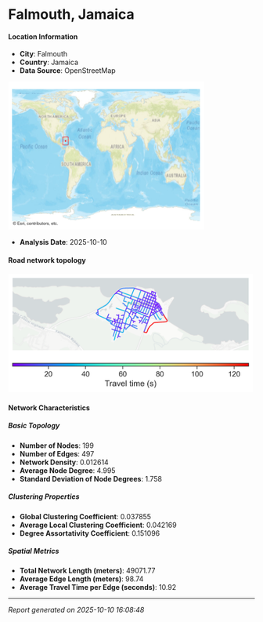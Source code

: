# Falmouth, Jamaica

#### Location Information

- **City**: Falmouth
- **Country**: Jamaica
- **Data Source**: OpenStreetMap
<img src="Falmouth_location.png" alt="Falmouth Location Map" width="400" />

- **Analysis Date**: 2025-10-10

#### Road network topology

<img src="Falmouth_network_map.png" alt="Falmouth Road Network Map" width="500"/>

#### Network Characteristics

##### Basic Topology

- **Number of Nodes**: 199
- **Number of Edges**: 497
- **Network Density**: 0.012614
- **Average Node Degree**: 4.995
- **Standard Deviation of Node Degrees**: 1.758

##### Clustering Properties

- **Global Clustering Coefficient**: 0.037855
- **Average Local Clustering Coefficient**: 0.042169
- **Degree Assortativity Coefficient**: 0.151096

##### Spatial Metrics

- **Total Network Length (meters)**: 49071.77
- **Average Edge Length (meters)**: 98.74
- **Average Travel Time per Edge (seconds)**: 10.92

---
*Report generated on 2025-10-10 16:08:48*
